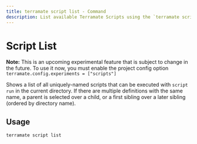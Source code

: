 ```yaml
---
title: terramate script list - Command
description: List available Terramate Scripts using the `terramate script list` command.
---
```


# Script List

**Note:** This is an upcoming experimental feature that is subject to change in the future. To use it now, you must enable the project config option `terramate.config.experiments = ["scripts"]`

Shows a list of all uniquely-named scripts that can be executed with `script run` in the current directory. If there are multiple definitions with the same name, a parent is selected over a child, or a first sibling over a later sibling (ordered by directory name).

## Usage

`terramate script list`
